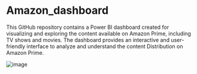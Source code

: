 # Amazon_dashboard
This GitHub repository contains a Power BI dashboard created for visualizing and exploring the content available on Amazon Prime, including TV shows and movies. The dashboard provides an interactive and user-friendly interface to analyze and understand the content Distribution on Amazon Prime.

![image](https://github.com/shreya348/Amazon_dashboard/assets/79329646/cc8f3445-d05c-4a27-8b96-f4640d33c9ee)
